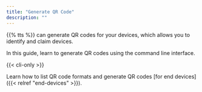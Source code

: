```yaml
---
title: "Generate QR Code"
description: ""
---
```


{{% tts %}} can generate QR codes for your devices, which allows you to identify and claim devices.

In this guide, learn to generate QR codes using the command line interface.

<!--more-->

{{< cli-only >}}

Learn how to list QR code formats and generate QR codes [for end devices]({{< relref "end-devices" >}}).
